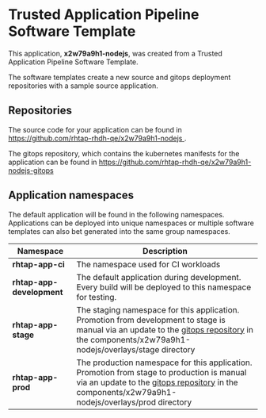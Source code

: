 # Trusted Application Pipeline Software Template

This application, **x2w79a9h1-nodejs**, was created from a Trusted Application Pipeline Software Template.

The software templates create a new source and gitops deployment repositories with a sample source application. 

## Repositories

The source code for your application can be found in [https://github.com/rhtap-rhdh-qe/x2w79a9h1-nodejs ](https://github.com/rhtap-rhdh-qe/x2w79a9h1-nodejs ).
 
The gitops repository, which contains the kubernetes manifests for the application can be found in 
[https://github.com/rhtap-rhdh-qe/x2w79a9h1-nodejs-gitops ](https://github.com/rhtap-rhdh-qe/x2w79a9h1-nodejs-gitops ) 

## Application namespaces 

The default application will be found in the following namespaces. Applications can be deployed into unique namespaces or multiple software templates can also bet generated into the same group namespaces.  

|  Namespace   |  Description   |  
| -------- | -------- |
| **rhtap-app-ci** | The namespace used for CI workloads |
| **rhtap-app-development** | The default application during development. Every build will be deployed to this namespace for testing. |
| **rhtap-app-stage** | The staging namespace for this application. Promotion from development to stage is manual via an update to the [gitops repository](https://github.com/rhtap-rhdh-qe/x2w79a9h1-nodejs-gitops ) in the components/x2w79a9h1-nodejs/overlays/stage directory |
| **rhtap-app-prod** | The production namespace for this application. Promotion from stage to production is manual via an update to the [gitops repository](https://github.com/rhtap-rhdh-qe/x2w79a9h1-nodejs-gitops ) in the components/x2w79a9h1-nodejs/overlays/prod directory |